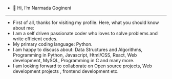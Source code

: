 - 👋 Hi, I’m Narmada Gogineni
- ------------------------------------------------------------------------------------------------------
- First of all, thanks for visiting my profile. Here, what you should know about me:
- I am a self driven passionate coder who loves to solve problems and write efficient codes.
- My primary coding language: Python.
- I am happy to discuss about: Data Structures and Algorithms, Programming in Python, Javascript, Html/CSS, React, Web development, MySQL, Programming in C and many more.
- I am looking forward to collaborate on Open source projects, Web development projects , frontend development etc.


<!---
narmadagogineni/narmadagogineni is a ✨ special ✨ repository because its `README.md` (this file) appears on your GitHub profile.
You can click the Preview link to take a look at your changes.
--->
